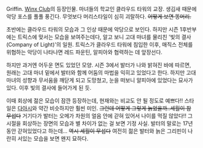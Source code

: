 Griffin. [Winx Club](Winx%20Club.md)의 등장인물. 마녀들의 학교인 클라우드 타워의 교장. 생김새 때문에
악당 포스를 풀풀 풍긴다. 무엇보다 머리스타일이 심히 괴랄하다. <del>어떻게 보면 똥머리.</del>

초반에는 클라우드 타워의 모습과 그 인상 때문에 악당으로 보인다. 하지만 시즌 1후반부에는 트릭스에 맞서는 모습을 보여주는데다, 알고 보니
고대 마녀를 물리친 '빛의 결사(Company of Light)'의 일원. 트릭스가 클라우드 타워에 침입한 이후, 매직스 전체를 위협하는
악당이 나타나면 레드 파운틴, 알피아와 협력하는 데 앞장선다.

하지만 과거엔 어두운 면도 있었던 모양. 시즌 3에서 발터가 나와 밝혀진 바에 따르면, 원래는 고대 마녀 밑에서 발터와 함께 어둠의 마법을
익히고 있었다고 한다. 하지만 고대 마녀의 성향과 무서움을 깨닫게 되고 도망쳤고, 눈을 떠보니 알피아에 있었다는 묘사가 있다. 이후 빛의
결사에 들어가게 된 듯.

이때 회상에 젊은 모습이 잠깐 등장하는데, 현재와는 비교도 안 될 정도로 예쁘다!! 스타일은
[다아시](%EB%8B%A4%EC%95%84%EC%8B%9C.md)와 약간 비슷하지만 훨씬 미인. <del>그런데 어떻게 그렇게
늙었을까..세월이 참 무섭다</del> 거기다가 발터는 오메가 차원의 얼음 안에 갇혀 있어서 나이를 먹질 않았다!! 그 시절을 회상하는
장면의 모습과 별 차이가 없는 걸 보면 기정 사실. 발터의 말로는 17년동안 갇혀있었다고 하는데… <del>역시 세월이 무섭다</del>
여전히 젊은 발터와 늙은 그리핀이 나란히 서있는 모습을 보면 왠지 묘하다.

